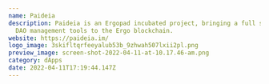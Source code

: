 ```yaml
---
name: Paideia
description: Paideia is an Ergopad incubated project, bringing a full suite of
  DAO management tools to the Ergo blockchain.
website: https://paideia.im/
logo_image: 3skifltqrfeeyalub53b_9zhwah507lxii2pl.png
preview_image: screen-shot-2022-04-11-at-10.17.46-am.png
category: dApps
date: 2022-04-11T17:19:44.147Z
---
```

